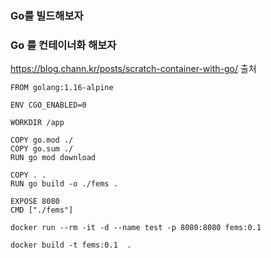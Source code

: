 ### Go를 빌드해보자





### Go 를 컨테이너화 해보자

https://blog.chann.kr/posts/scratch-container-with-go/ 출처

```
FROM golang:1.16-alpine

ENV CGO_ENABLED=0

WORKDIR /app

COPY go.mod ./
COPY go.sum ./
RUN go mod download

COPY . .
RUN go build -o ./fems .

EXPOSE 8080
CMD ["./fems"]
```

```
docker run --rm -it -d --name test -p 8080:8080 fems:0.1
```

```
docker build -t fems:0.1  .
```

